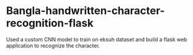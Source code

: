 # Bangla-handwritten-character-recognition-flask
Used a custom CNN model to train on eksuh dataset  and build a flask web application to recognize the character.
